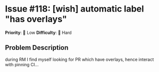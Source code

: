 # Issue #118: [wish] automatic label "has overlays"

**Priority**: 🚀 Low
**Difficulty**: 🔴 Hard

## Problem Description

during RM I find myself looking for PR which have overlays, hence interact with pinning CI...
